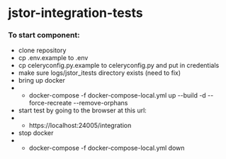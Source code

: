 # jstor-integration-tests

### To start component:
- clone repository
- cp .env.example to .env
- cp celeryconfig.py.example to celeryconfig.py and put in credentials
- make sure logs/jstor_itests directory exists (need to fix)
- bring up docker
- - docker-compose -f docker-compose-local.yml up --build -d --force-recreate --remove-orphans
- start test by going to the browser at this url:
- - https://localhost:24005/integration
- stop docker 
- - docker-compose -f docker-compose-local.yml down

